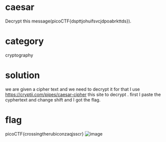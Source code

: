 # caesar
Decrypt this message(picoCTF{dspttjohuifsvcjdpoabrkttds}).
# category
cryptography
# solution 
we are given a cipher text and we need to decrypt it for that I use https://cryptii.com/pipes/caesar-cipher this site to decrypt .
first I paste the cyphertext and change shift and I got the flag.
# flag
picoCTF{crossingtherubiconzaqjsscr}
![image](https://user-images.githubusercontent.com/92683901/178091719-67287d66-fc5a-4132-b8db-12f8fdfd6ace.png)
